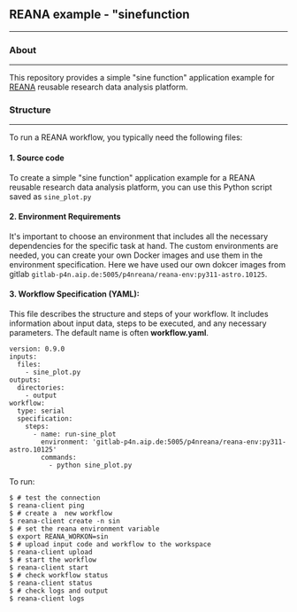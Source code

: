  ## REANA example - "sinefunction
 -----
 

 ### About
 ----
 This repository provides a simple "sine function" application example for [REANA](https://www.reanahub.io/) reusable research data analysis platform.
 
 ### Structure
 ---
 
To run a REANA workflow, you typically need the following files:
#### 1. **Source code**

To create a simple "sine function" application example for a REANA reusable research data analysis platform, you can use this Python script saved as ```sine_plot.py ```

#### 2. **Environment Requirements**
It's important to choose an environment that includes all the necessary dependencies for the specific task at hand. The custom environments are needed, you can create your own Docker images and use them in the environment specification. Here we have used our own dokcer images from gitlab 
`gitlab-p4n.aip.de:5005/p4nreana/reana-env:py311-astro.10125`.

#### 3. **Workflow Specification (YAML)**:
This file describes the structure and steps of your workflow. It includes information about input data, steps to be executed, and any necessary parameters. The default name is often **workflow.yaml**.

``` 
version: 0.9.0
inputs:
  files:
    - sine_plot.py
outputs:
  directories:
    - output
workflow:
  type: serial
  specification:
    steps:
      - name: run-sine_plot
        environment: 'gitlab-p4n.aip.de:5005/p4nreana/reana-env:py311-astro.10125'
        commands:
          - python sine_plot.py
```

To run:

```
$ # test the connection
$ reana-client ping
$ # create a  new workflow
$ reana-client create -n sin
$ # set the reana environment variable
$ export REANA_WORKON=sin
$ # upload input code and workflow to the workspace
$ reana-client upload
$ # start the workflow
$ reana-client start
$ # check workflow status
$ reana-client status
$ # check logs and output
$ reana-client logs


```
